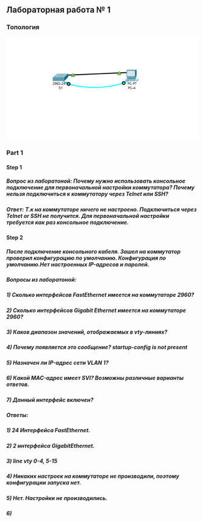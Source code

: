 ## Лабораторная работа № 1
###                                       Топология
![](https://github.com/A1exger/Network-Engineer/blob/main/Labs/Lab1/%D0%A1%D0%BD%D0%B8%D0%BC%D0%BE%D0%BA.PNG)

### Part 1
#### Step 1
##### Вопрос из лаборатоной: Почему нужно использовать консольное подключение для первоначальной настройки коммутатора? Почему нельзя подключиться к коммутатору через Telnet или SSH?
##### Ответ: Т.к на коммутаторе ничего не настроено. Подключиться через Telnet or SSH не получится. Для первоначальной настройки требуется как раз консольное подключение.  
#### Step 2
##### После подключение консольного кабеля. Зашел на коммутатор проверил конфигурацию по умолчанию. Конфигурация по умолчанию.Нет настроенных IP-адресов и паролей.
##### Вопросы из лаборатоной:
##### 1) Сколько интерфейсов FastEthernet имеется на коммутаторе 2960? 
##### 2) Сколько интерфейсов Gigabit Ethernet имеется на коммутаторе 2960?
##### 3) Каков диапазон значений, отображаемых в vty-линиях?
##### 4) Почему появляется это сообщение? startup-config is not present
##### 5) Назначен ли IP-адрес сети VLAN 1?
##### 6) Какой MAC-адрес имеет SVI? Возможны различные варианты ответов.
##### 7) Данный интерфейс включен?
##### Ответы: 
##### 1) 24 Интерфейса FastEthernet.
##### 2) 2 интерфейса GigabitEthernet.
##### 3) line vty 0-4, 5-15
##### 4) Никаких настроек на коммутаторе не производили, поэтому конфигурации запуска нет.
##### 5) Нет. Настройки не производились.
##### 6) 

